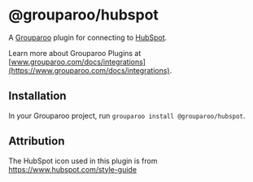 # @grouparoo/hubspot

A [Grouparoo](https://www.grouparoo.com) plugin for connecting to [HubSpot](https://www.hubspot.com/).

Learn more about Grouparoo Plugins at [www.grouparoo.com/docs/integrations](https://www.grouparoo.com/docs/integrations).

## Installation

In your Grouparoo project, run `grouparoo install @grouparoo/hubspot`.

## Attribution

The HubSpot icon used in this plugin is from https://www.hubspot.com/style-guide
